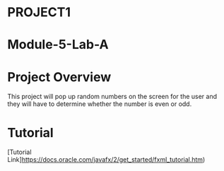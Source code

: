 # PROJECT1
# Module-5-Lab-A
# Project Overview
This project will pop up random numbers on the screen for the user and they will have to determine whether the number is even or odd.
# Tutorial
[Tutorial Link]https://docs.oracle.com/javafx/2/get_started/fxml_tutorial.htm)

